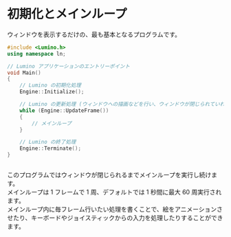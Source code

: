 初期化とメインループ
====================

ウィンドウを表示するだけの、最も基本となるプログラムです。

````````````````````cpp
#include <Lumino.h>
using namespace ln;

// Lumino アプリケーションのエントリーポイント
void Main()
{
	// Lumino の初期化処理
	Engine::Initialize();

	// Lumino の更新処理 (ウィンドウへの描画などを行い、ウィンドウが閉じられていれば false を返す)
	while (Engine::UpdateFrame())
	{
		// メインループ
	}

	// Lumino の終了処理
	Engine::Terminate();
}
````````````````````
````````````````````cs

````````````````````
このプログラムではウィンドウが閉じられるまでメインループを実行し続けます。<br>
メインループは 1 フレームで 1 周、デフォルトでは 1 秒間に最大 60 周実行されます。<br>
メインループ内に毎フレーム行いたい処理を書くことで、絵をアニメーションさせたり、キーボードやジョイスティックからの入力を処理したりすることができます。
